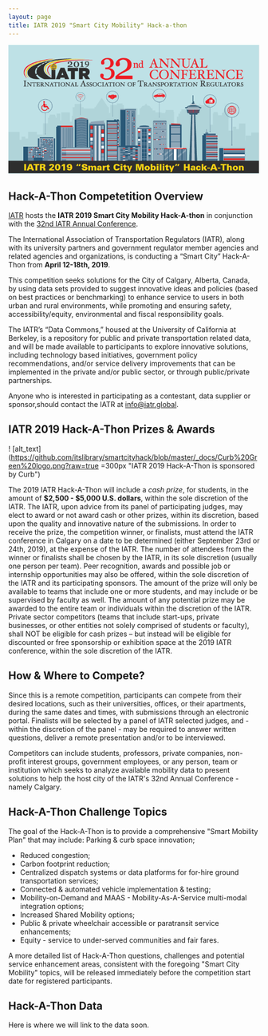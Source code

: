 ```yaml
---
layout: page
title: IATR 2019 "Smart City Mobility" Hack-a-thon
---
```

![alt text](https://raw.githubusercontent.com/itslibrary/smartcityhack/master/_docs/Hack-A_ThonHeaderBlasts.png "IATR 2019 Hack-A-Thon")

## Hack-A-Thon Competetition Overview

[IATR](http://iatr.global) hosts the **IATR 2019 Smart City Mobility Hack-A-thon** in conjunction with the [32nd IATR Annual Conference](http://iatr.global/iatr-conferences). 

The International Association of Transportation Regulators (IATR), along with its university partners and government regulator member agencies and related agencies and organizations, is conducting a “Smart City” Hack-A-Thon from **April 12-18th, 2019**.  

This competition seeks solutions for the City of Calgary, Alberta, Canada, by using data sets provided to suggest innovative ideas and policies (based on best practices or benchmarking) to enhance service to users in both urban and rural environments, while promoting and ensuring safety, accessibility/equity, environmental and fiscal responsibility goals.

The IATR’s “Data Commons,” housed at the University of California at Berkeley, is a repository for public and private transportation related data, and will be made available to participants to explore innovative solutions, including technology based initiatives, government policy recommendations, and/or service delivery improvements that can be implemented in the private and/or public sector, or through public/private partnerships.

Anyone who is interested in participating as a contestant, data supplier or sponsor,should contact the IATR at <info@iatr.global>.

## IATR 2019 Hack-A-Thon Prizes & Awards

! [alt_text] (https://github.com/itslibrary/smartcityhack/blob/master/_docs/Curb%20Green%20logo.png?raw=true =300px "IATR 2019 Hack-A-Thon is sponsored by Curb") 

The 2019 IATR Hack-A-Thon will include a *cash prize*, for students, in the amount of **$2,500 - $5,000 U.S. dollars**, within the sole discretion of the IATR.  The IATR, upon advice from its panel of participating judges, may elect to award or not award cash or other prizes, within its discretion, based upon the quality and innovative nature of the submissions.  In order to receive the prize, the competition winner, or finalists, must attend the IATR conference in Calgary on a date to be determined (either September 23rd or 24th, 2019), at the expense of the IATR.  The number of attendees from the winner or finalists shall be chosen by the IATR, in its sole discretion (usually one person per team).  Peer recognition, awards and possible job or internship opportunities may also be offered, within the sole discretion of the IATR and its participating sponsors.  The amount of the prize will only be available to teams that include one or more students, and may include or be supervised by faculty as well.  The amount of any potential prize may be awarded to the entire team or individuals within the discretion of the IATR.  Private sector competitors (teams that include start-ups, private businesses, or other entities not solely comprised of students or faculty), shall NOT be eligible for cash prizes – but instead will be eligible for discounted or free sponsorship or exhibition space at the 2019 IATR conference, within the sole discretion of the IATR. 

## How & Where to Compete?

Since this is a remote competition, participants can compete from their desired locations, such as their universities, offices, or their apartments, during the same dates and times, with submissions through an electronic portal. Finalists will be selected by a panel of IATR selected judges, and - within the discretion of the panel - may be required to answer written questions, deliver a remote presentation and/or to be interviewed.

Competitors can include students, professors, private companies, non-profit interest groups, government employees, or any person, team or institution which seeks to analyze available mobility data to present solutions to help the host city of the IATR's 32nd Annual Conference - namely Calgary. 

## Hack-A-Thon Challenge Topics

The goal of the Hack-A-Thon is to provide a comprehensive "Smart Mobility Plan" that may include:
Parking & curb space innovation;
+ Reduced congestion;
+ Carbon footprint reduction;
+ Centralized dispatch systems or data platforms for for-hire ground transportation services;
+ Connected & automated vehicle implementation & testing;
+ Mobility-on-Demand and MAAS - Mobility-As-A-Service multi-modal integration options;
+ Increased Shared Mobility options;
+ Public & private wheelchair accessible or paratransit service enhancements;
+ Equity - service to under-served communities and fair fares.

A more detailed list of Hack-A-Thon questions, challenges and potential service enhancement areas, consistent with the foregoing "Smart City Mobility" topics, will be released immediately before the competition start date for registered participants.

## Hack-A-Thon Data

Here is where we will link to the data soon. 
